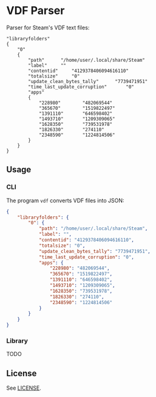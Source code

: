 # VDF Parser

Parser for Steam's VDF text files:

```
"libraryfolders"
{
	"0"
	{
		"path"		"/home/user/.local/share/Steam"
		"label"		""
		"contentid"		"4129378406094616110"
		"totalsize"		"0"
		"update_clean_bytes_tally"		"7739471951"
		"time_last_update_corruption"		"0"
		"apps"
		{
			"228980"		"482069544"
			"365670"		"1519822497"
			"1391110"		"646598402"
			"1493710"		"1209309065"
			"1628350"		"739531978"
			"1826330"		"274110"
			"2348590"		"1224814506"
		}
	}
}
```

## Usage

### CLI

The program `vdf` converts VDF files into JSON:

```json
{
    "libraryfolders": {
        "0": {
            "path": "/home/user/.local/share/Steam",
            "label": "",
            "contentid": "4129378406094616110",
            "totalsize": "0",
            "update_clean_bytes_tally": "7739471951",
            "time_last_update_corruption": "0",
            "apps": {
                "228980": "482069544",
                "365670": "1519822497",
                "1391110": "646598402",
                "1493710": "1209309065",
                "1628350": "739531978",
                "1826330": "274110",
                "2348590": "1224814506"
            }
        }
    }
}
```

### Library

TODO

## License

See [LICENSE](./LICENSE).

